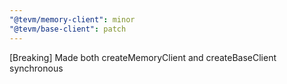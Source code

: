 ```yaml
---
"@tevm/memory-client": minor
"@tevm/base-client": patch
---
```


[Breaking] Made both createMemoryClient and createBaseClient synchronous
